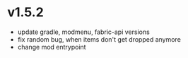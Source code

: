 # v1.5.2
- update gradle, modmenu, fabric-api versions
- fix random bug, when items don't get dropped anymore
- change mod entrypoint